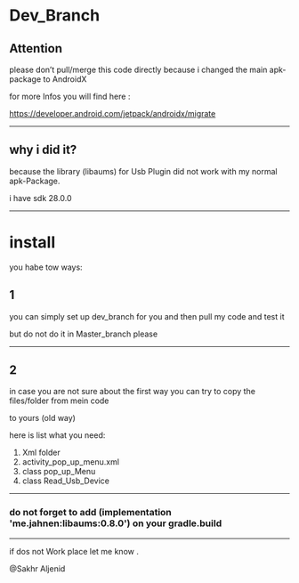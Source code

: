 # Dev_Branch

## Attention
please don’t pull/merge this code directly because i changed the main apk-package to AndroidX 

for more Infos you will find here  :
 

https://developer.android.com/jetpack/androidx/migrate 

---

## why i did it?

because the library (libaums) for Usb Plugin did not work with my normal apk-Package.

i have sdk 28.0.0


---

# install
you habe tow ways:
## 1
you can simply set up dev_branch for you and then pull my code and test it

but do not do it in Master_branch please

---
## 2
in case you are not sure about the first way you can try to copy the files/folder from mein code 

to yours  (old way)


here is list what you need:

1. Xml folder
2. activity_pop_up_menu.xml
3. class pop_up_Menu
4. class Read_Usb_Device

---

### do not forget to add (implementation 'me.jahnen:libaums:0.8.0') on your gradle.build 



---


 if dos not Work place let me know .

@Sakhr Aljenid
